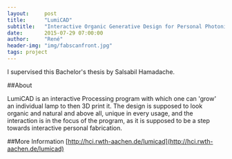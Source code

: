 ```yaml
---
layout:     post
title:      "LumiCAD"
subtitle:   "Interactive Organic Generative Design for Personal Photonics with OLEDs"
date:       2015-07-29 07:00:00
author:     "René"
header-img: "img/fabscanfront.jpg"
tags: project
---
```

I supervised this Bachelor's thesis by Salsabil Hamadache.

##About

LumiCAD is an interactive Processing program with which one can 'grow' an individual lamp to then 3D print it. The design is supposed to look organic and natural and above all, unique in every usage, and the interaction is in the focus of the program, as it is supposed to be a step towards interactive personal fabrication.

##More Information
[http://hci.rwth-aachen.de/lumicad](http://hci.rwth-aachen.de/lumicad)